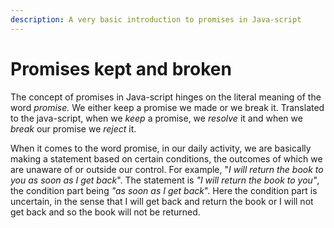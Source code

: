 ```yaml
---
description: A very basic introduction to promises in Java-script
---
```


# Promises kept and broken

The concept of promises in Java-script hinges on the literal meaning of the word _promise._ We either keep a promise we made or we break it. Translated to the java-script, when we _keep_ a promise, we _resolve_ it and when we _break_ our promise we _reject_ it.

When it comes to the word promise, in our daily activity, we are basically making a statement based on certain conditions, the outcomes of which we are unaware of or outside our control. For example, "_I will return the book to you as soon as I get back_". The statement is _"I will return the book to you"_, the condition part being _"as soon as I get back_". Here the condition part is uncertain, in the sense that I will get back and return the book or I will not get back and so the book will not be returned.  


